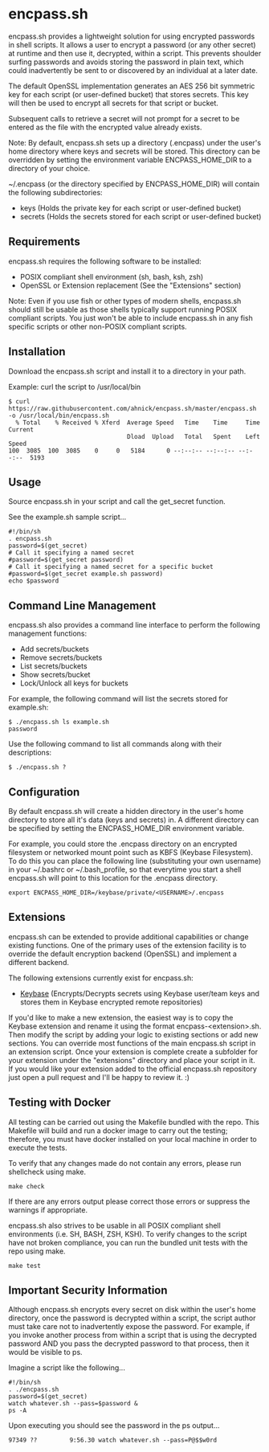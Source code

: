 # encpass.sh

encpass.sh provides a lightweight solution for using encrypted passwords in shell scripts. It allows a user to encrypt a password (or any other secret) at runtime and then use it, decrypted, within a script. This prevents shoulder surfing passwords and avoids storing the password in plain text, which could inadvertently be sent to or discovered by an individual at a later date.

The default OpenSSL implementation generates an AES 256 bit symmetric key for each script (or user-defined bucket) that stores secrets. This key will then be used to encrypt all secrets for that script or bucket.

Subsequent calls to retrieve a secret will not prompt for a secret to be entered as the file with the encrypted value already exists.

Note: By default, encpass.sh sets up a directory (.encpass) under the user's home directory where keys and secrets will be stored.  This directory can be overridden by setting the environment variable ENCPASS_HOME_DIR to a directory of your choice.

~/.encpass (or the directory specified by ENCPASS_HOME_DIR) will contain the following subdirectories:

* keys (Holds the private key for each script or user-defined bucket)
* secrets (Holds the secrets stored for each script or user-defined bucket)

## Requirements

encpass.sh requires the following software to be installed:

* POSIX compliant shell environment (sh, bash, ksh, zsh)
* OpenSSL or Extension replacement (See the "Extensions" section)

Note: Even if you use fish or other types of modern shells, encpass.sh should still be usable as those shells typically support running POSIX compliant scripts.  You just won't be able to include encpass.sh in any fish specific scripts or other non-POSIX compliant scripts.

## Installation

Download the encpass.sh script and install it to a directory in your path.

Example: curl the script to /usr/local/bin
```
$ curl https://raw.githubusercontent.com/ahnick/encpass.sh/master/encpass.sh -o /usr/local/bin/encpass.sh
  % Total    % Received % Xferd  Average Speed   Time    Time     Time  Current
                                 Dload  Upload   Total   Spent    Left  Speed
100  3085  100  3085    0     0   5184      0 --:--:-- --:--:-- --:--:--  5193
```

## Usage

Source encpass.sh in your script and call the get_secret function.

See the example.sh sample script...
```
#!/bin/sh
. encpass.sh
password=$(get_secret)
# Call it specifying a named secret
#password=$(get_secret password)
# Call it specifying a named secret for a specific bucket 
#password=$(get_secret example.sh password)
echo $password
```

## Command Line Management

encpass.sh also provides a command line interface to perform the following management functions:
* Add secrets/buckets
* Remove secrets/buckets
* List secrets/buckets
* Show secrets/bucket
* Lock/Unlock all keys for buckets

For example, the following command will list the secrets stored for example.sh:
```
$ ./encpass.sh ls example.sh
password
```

Use the following command to list all commands along with their descriptions:
```
$ ./encpass.sh ?
```

## Configuration
By default encpass.sh will create a hidden directory in the user's home directory to store all it's data (keys and secrets) in.  A different directory can be specified by setting the ENCPASS_HOME_DIR environment variable.

For example, you could store the .encpass directory on an encrypted filesystem or networked mount point such as KBFS (Keybase Filesystem).  To do this you can place the following line (substituting your own username) in your ~/.bashrc or ~/.bash_profile, so that everytime you start a shell encpass.sh will point to this location for the .encpass directory.
```
export ENCPASS_HOME_DIR=/keybase/private/<USERNAME>/.encpass
```

## Extensions

encpass.sh can be extended to provide additional capabilities or change existing functions.  One of the primary uses of the extension facility is to override the default encryption backend (OpenSSL) and implement a different backend.

The following extensions currently exist for encpass.sh:
* [Keybase](extensions/keybase/KEYBASE.md) (Encrypts/Decrypts secrets using Keybase user/team keys and stores them in Keybase encrypted remote repositories) 

If you'd like to make a new extension, the easiest way is to copy the Keybase extension and rename it using the format encpass-\<extension\>.sh.  Then modify the script by adding your logic to existing sections or add new sections.  You can override most functions of the main encpass.sh script in an extension script.  Once your extension is complete create a subfolder for your extension under the "extensions" directory and place your script in it.  If you would like your extension added to the official encpass.sh repository just open a pull request and I'll be happy to review it. :)

## Testing with Docker
All testing can be carried out using the Makefile bundled with the repo.  This Makefile will build and run a docker image to carry out the testing; therefore, you must have docker installed on your local machine in order to execute the tests.

To verify that any changes made do not contain any errors, please run shellcheck using make.
```
make check
```
If there are any errors output please correct those errors or suppress the warnings if appropriate. 

encpass.sh also strives to be usable in all POSIX compliant shell environments (i.e. SH, BASH, ZSH, KSH).  To verify changes to the script have not broken compliance, you can run the bundled unit tests with the repo using make. 
```
make test
```

## Important Security Information

Although encpass.sh encrypts every secret on disk within the user's home directory, once the password is decrypted within a script, the script author must take care not to inadvertently expose the password. For example, if you invoke another process from within a script that is using the decrypted password AND you pass the decrypted password to that process, then it would be visible to ps.

Imagine a script like the following...
```
#!/bin/sh
. ./encpass.sh
password=$(get_secret)
watch whatever.sh --pass=$password &
ps -A
```

Upon executing you should see the password in the ps output...
```
97349 ??         9:56.30 watch whatever.sh --pass=P@$$w0rd
```
